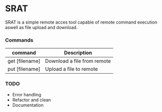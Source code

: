 # SRAT
SRAT is a simple remote acces tool capable of remote command execution aswell as file upload and download.


### Commands
| command              | Description                           |
| -----------          | -----------                           |
| get [filename]       | Download a file from remote           |
| put [filename]       | Upload a file to remote               |


### TODO
- Error handling
- Refactor and clean
- Documentation